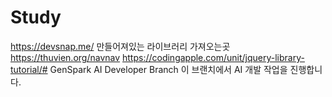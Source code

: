 # Study

https://devsnap.me/ 만들어져있는 라이브러리 가져오는곳
https://thuvien.org/navnav
https://codingapple.com/unit/jquery-library-tutorial/# GenSpark AI Developer Branch
이 브랜치에서 AI 개발 작업을 진행합니다.
